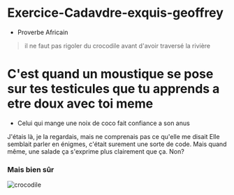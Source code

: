 # Exercice-Cadavdre-exquis-geoffrey

- Proverbe Africain

> il ne faut pas rigoler du crocodile avant d'avoir traversé la rivière
# C'est quand un moustique se pose sur tes testicules que tu apprends a etre doux avec toi meme
- Celui qui mange une noix de coco fait confiance a son anus

J'étais là, je la regardais, mais ne comprenais pas ce qu'elle me disait
Elle semblait parler en énigmes, c'était surement une sorte de code.
Mais quand même, une salade ça s'exprime plus clairement que ça. Non?

### Mais bien sûr  
![crocodile](http://www.telegraph.co.uk/content/dam/news/2016/11/04/frogodile-large_trans_NvBQzQNjv4Bq3GvTvez265GZEKMUKXLsL9mqtWNtq60xGF5U3P0FEKA.jpg)
